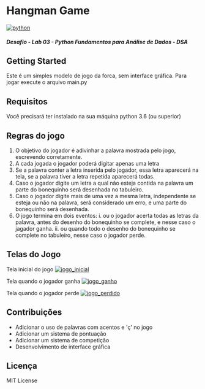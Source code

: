 # Hangman Game

[![python](https://warehouse-camo.ingress.cmh1.psfhosted.org/233dfe54c23e0214e7101212ee41d8538f5b4884/68747470733a2f2f696d672e736869656c64732e696f2f707970692f707976657273696f6e732f646a616e676f2e737667 "python")](https://warehouse-camo.ingress.cmh1.psfhosted.org/233dfe54c23e0214e7101212ee41d8538f5b4884/68747470733a2f2f696d672e736869656c64732e696f2f707970692f707976657273696f6e732f646a616e676f2e737667 "python")

##### Desafio - Lab 03 - Python Fundamentos para Análise de Dados - DSA

## Getting Started

Este é um simples modelo de jogo da forca, sem interface gráfica. Para jogar execute 
o arquivo main.py  

## Requisitos
Você precisará ter instalado na sua máquina python 3.6 (ou superior)

## Regras do jogo

1. O objetivo do jogador é adivinhar a palavra mostrada pelo jogo, escrevendo corretamente.
2. A cada jogada o jogador poderá digitar apenas uma letra
3. Se a palavra conter a letra inserida pelo jogador, essa letra 
aparecerá na tela, se a palavra tiver a letra repetida aparecerá todas.
4. Caso o jogador digite um letra a qual não esteja contida na palavra um parte do bonequinho será desenhada no tabuleiro.
5. Caso o jogador digite mais de uma vez a mesma letra, independente se esteja ou não na palavra, será considerado um erro, e uma parte do bonequinho será desenhada.
6. O jogo termina em dois eventos:
    i. ou o jogador acerta todas as letras da palavra, antes do desenho do bonequinho se complete,
    e nesse caso o jagador ganha.
    ii. ou quando todo o desenho do bonequinho se complete no 
    tabuleiro, nesse caso o jogador perde.

## Telas do Jogo
Tela inicial do jogo
[![jogo_inicial](https://i.imgur.com/lgvASvv.png "jogo_inicial")](https://i.imgur.com/lgvASvv.png "jogo_inicial")

Tela quando o jogador ganha
[![jogo_ganho](https://i.imgur.com/5KFSqAX.png "jogo_ganho")](https://i.imgur.com/5KFSqAX.png "jogo_ganho")

Tela quando o jogador perde
[![jogo_perdido](https://i.imgur.com/F5bYMD6.png "jogo_perdido")](https://i.imgur.com/F5bYMD6.png "jogo_perdido")
    
## Contribuições

- Adicionar o uso de palavras com acentos e 'ç' no jogo
- Adicionar um sistema de pontuação
- Adicionar um sistema de competição
- Desenvolvimento de interface gráfica    
    
## Licença
    
MIT License
